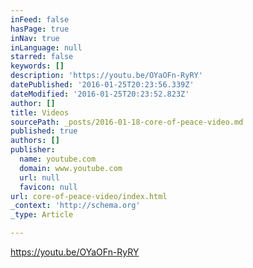 ```yaml
---
inFeed: false
hasPage: true
inNav: true
inLanguage: null
starred: false
keywords: []
description: 'https://youtu.be/OYaOFn-RyRY'
datePublished: '2016-01-25T20:23:56.339Z'
dateModified: '2016-01-25T20:23:52.823Z'
author: []
title: Videos
sourcePath: _posts/2016-01-18-core-of-peace-video.md
published: true
authors: []
publisher:
  name: youtube.com
  domain: www.youtube.com
  url: null
  favicon: null
url: core-of-peace-video/index.html
_context: 'http://schema.org'
_type: Article

---
```

https://youtu.be/OYaOFn-RyRY